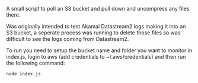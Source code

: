 A small script to poll an S3 bucket and pull down and uncompress any files there.

Was originally intended to test Akamai Datastream2 logs making it into an S3 bucket, a seperate process was running to delete those files so was difficult to see the logs coming from Datastream2. 

To run you need to setup the bucket name and folder you want to monitor in index.js, login to aws (add credentials to ~/.aws/credentials) and then run the following command:

``` shell
node index.js
```